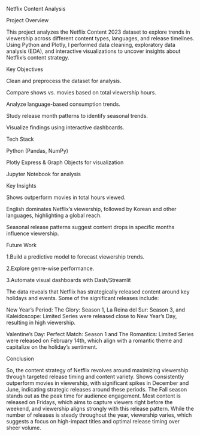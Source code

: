 Netflix Content Analysis

Project Overview

This project analyzes the Netflix Content 2023 dataset to explore trends in viewership across different content types, languages, and release timelines. 
Using Python and Plotly, I performed data cleaning, exploratory data analysis (EDA), and interactive visualizations to uncover insights about Netflix’s content strategy.



Key Objectives

Clean and preprocess the dataset for analysis.

Compare shows vs. movies based on total viewership hours.

Analyze language-based consumption trends.

Study release month patterns to identify seasonal trends.

Visualize findings using interactive dashboards.



Tech Stack

Python (Pandas, NumPy)

Plotly Express & Graph Objects for visualization

Jupyter Notebook for analysis



Key Insights

Shows outperform movies in total hours viewed.

English dominates Netflix’s viewership, followed by Korean and other languages, highlighting a global reach.

Seasonal release patterns suggest content drops in specific months influence viewership.



Future Work

1.Build a predictive model to forecast viewership trends.

2.Explore genre-wise performance.

3.Automate visual dashboards with Dash/Streamlit



The data reveals that Netflix has strategically released content around key holidays and events. Some of the significant releases include:

New Year’s Period: The Glory: Season 1, La Reina del Sur: Season 3, and Kaleidoscope: Limited Series were released close to New Year’s Day, resulting in high viewership.

Valentine’s Day: Perfect Match: Season 1 and The Romantics: Limited Series were released on February 14th, which align with a romantic theme and capitalize on the holiday’s sentiment.


Conclusion

So, the content strategy of Netflix revolves around maximizing viewership through targeted release timing and content variety. Shows consistently outperform movies in viewership, with significant spikes in December and June, indicating strategic releases around these periods. The Fall season stands out as the peak time for audience engagement. Most content is released on Fridays, which aims to capture viewers right before the weekend, and viewership aligns strongly with this release pattern. While the number of releases is steady throughout the year, viewership varies, which suggests a focus on high-impact titles and optimal release timing over sheer volume.
 
